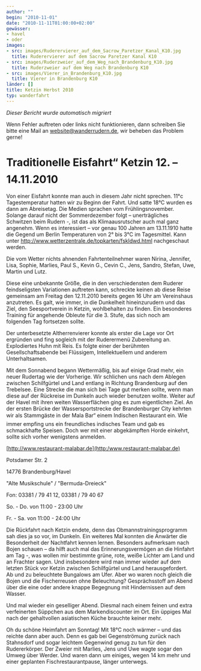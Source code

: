 ```yaml
---
author: ""
begin: "2010-11-01"
date: "2010-11-11T01:00:00+02:00"
gewässer:
- havel
- oder
images:
- src: images/Ruderervierer_auf_dem_Sacrow_Paretzer_Kanal_K10.jpg
  title: Ruderervierer auf dem Sacrow Paretzer Kanal K10
- src: images/Ruderzweier_auf_dem_Weg_nach_Brandenburg_K10.jpg
  title: Ruderzweier auf dem Weg nach Brandenburg K10
- src: images/Vierer_in_Brandenburg_K10.jpg
  title: Vierer in Brandenburg K10
länder: []
title: Ketzin Herbst 2010
typ: wanderfahrt
---
```



*Dieser Bericht wurde automatisch migriert*

Wenn Fehler auftreten oder links nicht funktionieren, dann schreiben Sie bitte eine Mail an website@wanderrudern.de, wir beheben das Problem gerne!



# Traditionelle Eisfahrt“ Ketzin 12. – 14.11.2010


Von einer Eisfahrt konnte man auch in diesem Jahr nicht sprechen. 11°c Tagestemperatur hatten wir zu Beginn der Fahrt. Und satte 18°C wurden es dann am Abreisetag. Die Medien sprachen vom Frühlingsnovember. Solange darauf nicht der Sommerdezember folgt – unerträgliches Schwitzen beim Rudern -, ist das als Klimaausrutscher auch mal ganz angenehm. Wenn es interessiert – vor genau 100 Jahren am 13.11.1910 hatte die Gegend um Berlin Temperaturen von 2° bis 3°C im Tagesmittel. Kann unter http://www.wetterzentrale.de/topkarten/fskldwd.html nachgeschaut werden.

Die vom Wetter nichts ahnenden Fahrtenteilnehmer waren Nirina, Jennifer, Lisa, Sophie, Marlies, Paul S., Kevin G., Cevin C., Jens, Sandro, Stefan, Uwe, Martin und Lutz.

Diese eine unbekannte Größe, die in den verschiedensten dem Ruderer feindseligsten Variationen auftreten kann, schreckte keinen ab diese Reise gemeinsam am Freitag den 12.11.2010 bereits gegen 16 Uhr am Vereinshaus anzutreten. Es galt, wie immer, in die Dunkelheit hineinzurudern und das Ziel, den Seesportverein in Ketzin, wohlbehalten zu finden. Ein besonderes Training für angehende Obleute für die 3. Stufe, das sich noch am folgenden Tag fortsetzen sollte.

Der unterbesetzte Altherrenvierer konnte als erster die Lage vor Ort ergründen und fing sogleich mit der Ruderermenü Zubereitung an. Explodiertes Huhn mit Reis. Es folgte einer der berühmten Gesellschaftsabende bei Flüssigem, Intellektuellem und anderem Unterhaltsamen.

Mit dem Sonnabend begann Wettermäßig, bis auf einige Grad mehr, ein neuer Rudertag wie der Vorherige. Wir schlichen uns nach dem Ablegen zwischen Schilfgürtel und Land entlang in Richtung Brandenburg auf den Trebelsee. Eine Strecke die man sich bei Tage gut merken sollte, wenn man diese auf der Rückreise im Dunkeln auch wieder benutzen wollte. Weiter auf der Havel mit ihren weiten Wasserflächen ging es zum eigentlichen Ziel. An der ersten Brücke der Wassersportstrecke der Brandenburger City kehrten wir als Stammgäste in der Mala Bar“ einem Indischen Restaurant ein. Wie immer empfing uns ein freundliches indisches Team und gab es schmackhafte Speisen. Doch wer mit einer abgekämpften Horde einkehrt, sollte sich vorher wenigstens anmelden.

[http://www.restaurant-malabar.de](http:/www.restaurant-malabar.de)

Potsdamer Str. 2

14776 Brandenburg/Havel

"Alte Musikschule" / "Bermuda-Dreieck"

Fon: 03381 / 79 41 12, 03381 / 79 40 67

So. - Do. von 11:00 - 23:00 Uhr

Fr. - Sa. von 11:00 - 24:00 Uhr

Die Rückfahrt nach Ketzin endete, denn das Obmannstrainingsprogramm sah dies ja so vor, im Dunkeln. Ein weiteres Mal konnten die Anwärter die Besonderheit der Nachtfahrt kennen lernen. Besonders aufmerksam nach Bojen schauen – da hilft auch mal das Erinnerungsvermögen an die Hinfahrt am Tag -, was wollen mir bestimmte grüne, rote, weiße Lichter am Land und an Frachter sagen. Und insbesondere wird man immer wieder auf dem letzten Stück vor Ketzin zwischen Schilfgürtel und Land herausgefordert. Ab und zu beleuchtete Bungalows am Ufer. Aber wo waren noch gleich die Bojen und die Fischerreusen ohne Beleuchtung? Gesprächsstoff am Abend über die eine oder andere knappe Begegnung mit Hindernissen auf dem Wasser.

Und mal wieder ein geselliger Abend. Diesmal nach einem feinen und extra verfeinerten Süppchen aus dem Markendiscounter im Ort. Ein üppiges Mal nach der gehaltvollen asiatischen Küche brauchte keiner mehr.

Oh du schöne Heimfahrt am Sonntag! Mit 18°C noch wärmer – und das reichte dann aber auch. Denn es gab bei Gegenströmung zurück nach Stahnsdorf und sogar leichtem Gegenwind genug zu tun für den Rudererkörper. Der Zweier mit Marlies, Jens und Uwe wagte sogar den Umweg über Werder. Und waren dann um einiges, wegen 14 km mehr und einer geplanten Fischrestaurantpause, länger unterwegs.